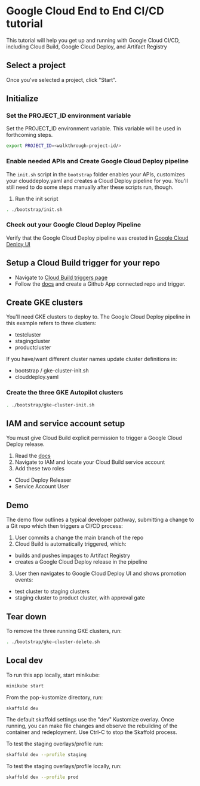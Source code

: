 <walkthrough-metadata>
  <meta name="title" content="Google Cloud CI/CD End-to-End Demo" />
  <meta name="description" content="Guide for helping you get up and running with Google Cloud CI/CD" />
  <meta name="component_id" content="102" />
</walkthrough-metadata>

<walkthrough-disable-features toc></walkthrough-disable-features>

# Google Cloud End to End CI/CD tutorial
This tutorial will help you get up and running with Google Cloud CI/CD, including Cloud Build, Google Cloud Deploy, and Artifact Registry

## Select a project

<walkthrough-project-setup billing="true"></walkthrough-project-setup>

Once you've selected a project, click "Start".

## Initialize

### Set the PROJECT_ID environment variable

Set the PROJECT_ID environment variable. This variable will be used in forthcoming steps.
```bash
export PROJECT_ID=<walkthrough-project-id/>
```

### Enable needed APIs and Create Google Cloud Deploy pipeline
The `init.sh` script in the `bootstrap` folder enables your APIs, customizes your clouddeploy.yaml and creates a Cloud Deploy pipeline for you. You'll still need to do some steps manually after these scripts run, though.

1. Run the init script
```bash
. ./bootstrap/init.sh
```

### Check out your Google Cloud Deploy Pipeline

Verify that the Google Cloud Deploy pipeline was created in [Google Cloud Deploy UI](https:///console.cloud.google.com/deploy/delivery-pipelines)

## Setup a Cloud Build trigger for your repo
  * Navigate to [Cloud Build triggers page](https://console.cloud.google.com/cloud-build/triggers)
  * Follow the [docs](https://cloud.google.com/build/docs/automating-builds/build-repos-from-github) and create a Github App connected repo and trigger.

## Create GKE clusters
You'll need GKE clusters to deploy to. The Google Cloud Deploy pipeline in this example refers to three clusters:
* testcluster
* stagingcluster
* productcluster

If you have/want different cluster names update cluster definitions in:
* <walkthrough-editor-select-regex filePath="bootstrap/gke-cluster-init.sh" regex="cluster">bootstrap / gke-cluster-init.sh</walkthrough-editor-select-regex>
* <walkthrough-editor-select-regex filePath="clouddeploy.yaml" regex="cluster">clouddeploy.yaml</walkthrough-editor-select-regex>


### Create the three GKE Autopilot clusters

```bash
. ./bootstrap/gke-cluster-init.sh
```

## IAM and service account setup
You must give Cloud Build explicit permission to trigger a Google Cloud Deploy release.
1. Read the [docs](https://cloud.google.com/deploy/docs/integrating)
2. Navigate to IAM and locate your Cloud Build service account
3. Add these two roles
  * Cloud Deploy Releaser
  * Service Account User

## Demo
The demo flow outlines a typical developer pathway, submitting a change to a Git repo which then triggers a CI/CD process:
1. User commits a change the main branch of the repo
2. Cloud Build is automatically triggered, which:
  * builds and pushes impages to Artifact Registry
  * creates a Google Cloud Deploy release in the pipeline
3. User then navigates to Google Cloud Deploy UI and shows promotion events:
  * test cluster to staging clusters
  * staging cluster to product cluster, with approval gate

## Tear down

To remove the three running GKE clusters, run:
```bash
. ./bootstrap/gke-cluster-delete.sh
```

## Local dev

To run this app locally, start minikube:
```bash 
minikube start
```

From the pop-kustomize directory, run:
```bash
skaffold dev
```

The default skaffold settings use the "dev" Kustomize overlay. Once running, you can make file changes and observe the rebuilding of the container and redeployment. Use Ctrl-C to stop the Skaffold process.

To test the staging overlays/profile run:
```bash
skaffold dev --profile staging
```

To test the staging overlays/profile locally, run:
```bash
skaffold dev --profile prod
```